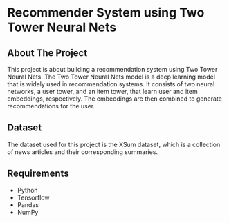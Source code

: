 # Recommender System using Two Tower Neural Nets

## About The Project
This project is about building a recommendation system using Two Tower Neural Nets. The Two Tower Neural Nets model is a deep learning model that is widely used in recommendation systems. It consists of two neural networks, a user tower, and an item tower, that learn user and item embeddings, respectively. The embeddings are then combined to generate recommendations for the user.

## Dataset
The dataset used for this project is the XSum dataset, which is a collection of news articles and their corresponding summaries.

## Requirements
- Python 
- Tensorflow
- Pandas
- NumPy
